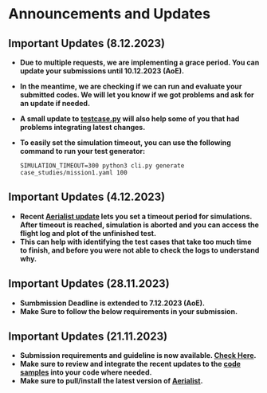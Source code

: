 # Announcements and Updates

## Important Updates (8.12.2023)

- **Due to multiple requests, we are implementing a grace period. You can update your submissions until 10.12.2023 (AoE).**
- **In the meantime, we are checking if we can run and evaluate your submitted codes. We will let you know if we got problems and ask for an update if needed.**
- **A small update to [testcase.py](https://github.com/skhatiri/UAV-Testing-Competition/commit/50e3e983ef98f1be4a550922fc23b68b35740a4b) will also help some of you that had problems integrating latest changes.**
- **To easily set the simulation timeout, you can use the following command to run your test generator:**

  `SIMULATION_TIMEOUT=300 python3 cli.py generate case_studies/mission1.yaml 100`

## Important Updates (4.12.2023)

- **Recent [Aerialist update](https://github.com/skhatiri/Aerialist/pull/14) lets you set a timeout period for simulations. After timeout is reached, simulation is aborted and you can access the flight log and plot of the unfinished test.**
- **This can help with identifying the test cases that take too much time to finish, and before you were not able to check the logs to understand why.**

## Important Updates (28.11.2023)

- **Sumbmission Deadline is extended to 7.12.2023 (AoE).**
- **Make Sure to follow the below requirements in your submission.**

## Important Updates (21.11.2023)

- **Submission requirements and guideline is now available. [Check Here](./docs/submission.md).**
- **Make sure to review and integrate the recent updates to the [code samples](./snippets/) into your code where needed.**
- **Make sure to pull/install the latest version of [Aerialist](https://github.com/skhatiri/Aerialist).**